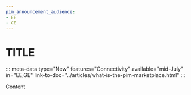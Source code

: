 ```yaml
---
pim_announcement_audience:
- EE
- CE
---
```


# TITLE
::: meta-data type="New" features="Connectivity" available="mid-July" in="EE,GE" link-to-doc="../articles/what-is-the-pim-marketplace.html"
:::

Content
